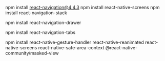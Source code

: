 <!-- React Native Navigation version 4.0 -->
npm install react-navigation@4.4.3
npm install react-native-screens
npm install react-navigation-stack
<!-- Sidebar menu -->
npm install react-navigation-drawer 
<!-- Button Menu -->
npm install react-navigation-tabs

npm install react-native-gesture-handler react-native-reanimated react-native-screens react-native-safe-area-context @react-native-community/masked-view
